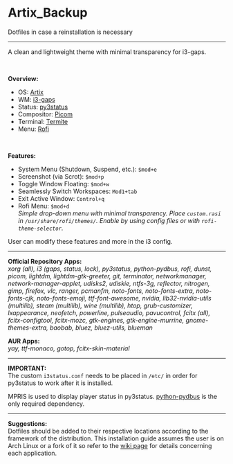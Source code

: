 # Artix_Backup
Dotfiles in case a reinstallation is necessary

---

A clean and lightweight theme with minimal transparency for i3-gaps.

<br>

<b>Overview:</b>
* OS: [Artix](https://www.archlinux.org/)
* WM: [i3-gaps](https://github.com/Airblader/i3)
* Status: [py3status](https://github.com/ultrabug/py3status)
* Compositor: [Picom](https://github.com/yshui/picom)
* Terminal: [Termite](https://terminator-gtk3.readthedocs.io/en/latest/)
* Menu: [Rofi](https://github.com/davatorium/rofi)

<br>

<b>Features:</b>
* System Menu (Shutdown, Suspend, etc.): `$mod+e`
* Screenshot (via Scrot): `$mod+p`
* Toggle Window Floating: `$mod+w`
* Seamlessly Switch Workspaces: `Mod1+tab`
* Exit Active Window: `Control+q`
* Rofi Menu: `$mod+d`<br>
<i>Simple drop-down menu with minimal transparency.  Place `custom.rasi` in `/usr/share/rofi/themes/`. Enable by using config files or with `rofi-theme-selector`.</i>

User can modify these features and more in the i3 config.

---

<b>Official Repository Apps:</b><br>
<i>xorg (all), i3 (gaps, status, lock), py3status, python-pydbus, rofi, dunst, picom, lightdm, lightdm-gtk-greeter, git, terminator, networkmanager, network-manager-applet, udisks2, udiskie, ntfs-3g, reflector, nitrogen, gimp, firefox, vlc, ranger, pcmanfm, noto-fonts, noto-fonts-extra, noto-fonts-cjk, noto-fonts-emoji, ttf-font-awesome, nvidia, lib32-nvidia-utils (multilib), steam (multilib), wine (multilib), htop, grub-customizer, lxappearance, neofetch, powerline, pulseaudio, pavucontrol, fcitx (all), fcitx-configtool, fcitx-mozc, gtk-engines, gtk-engine-murrine, gnome-themes-extra, baobab, bluez, bluez-utils, blueman</i>

<b>AUR Apps:</b><br>
<i>yay, ttf-monaco, gotop, fcitx-skin-material</i>

---

<b>IMPORTANT:</b><br>
The custom `i3status.conf` needs to be placed in `/etc/` in order for py3status to work after it is installed.

MPRIS is used to display player status in py3status.  [python-pydbus](https://www.archlinux.org/packages/community/any/python-pydbus/) is the only required dependency.

---

<b>Suggestions:</b><br>
Dotfiles should be added to their respective locations according to the framework of the distribution.  This installation guide assumes the user is on Arch Linux or a fork of it so refer to the [wiki page](https://wiki.archlinux.org/) for details concerning each application.
